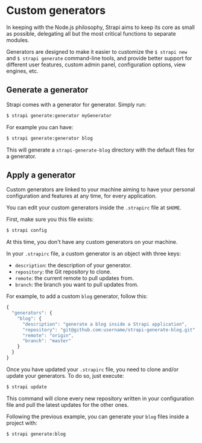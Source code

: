 # Custom generators

In keeping with the Node.js philosophy, Strapi aims to keep its core as small as possible, delegating all but the most critical functions to separate modules.

Generators are designed to make it easier to customize the `$ strapi new` and `$ strapi generate` command-line tools, and provide better support for different user features, custom admin panel, configuration options, view engines, etc.

## Generate a generator

Strapi comes with a generator for generator. Simply run:

```bash
$ strapi generate:generator myGenerator
```

For example you can have:

```bash
$ strapi generate:generator blog
```

This will generate a `strapi-generate-blog` directory with the default files for a generator.

## Apply a generator

Custom generators are linked to your machine aiming to have your personal configuration and features at any time, for every application.

You can edit your custom generators inside the `.strapirc` file at `$HOME`.

First, make sure you this file exists:

```bash
$ strapi config
```

At this time, you don't have any custom generators on your machine.

In your `.strapirc` file, a custom generator is an object with three keys:

- `description`: the description of your generator.
- `repository`: the Git repository to clone.
- `remote`: the current remote to pull updates from.
- `branch`: the branch you want to pull updates from.

For example, to add a custom `blog` generator, follow this:

```js
{
  "generators": {
    "blog": {
      "description": "generate a blog inside a Strapi application",
      "repository": "git@github.com:username/strapi-generate-blog.git",
      "remote": "origin",
      "branch": "master"
    }
  }
}
```

Once you have updated your `.strapirc` file, you need to clone and/or update your generators. To do so, just execute:

```bash
$ strapi update
```

This command will clone every new repository written in your configuration file and pull the latest updates for the other ones.

Following the previous example, you can generate your `blog` files inside a project with:

```bash
$ strapi generate:blog
```

